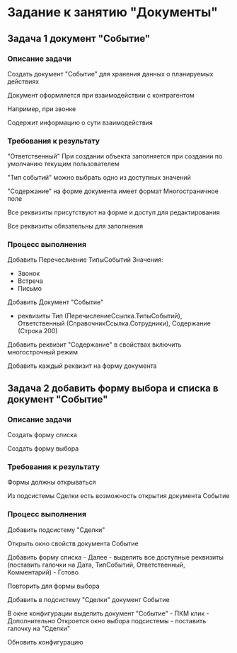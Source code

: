 # Задание к занятию "Документы"

## Задача 1 документ "Событие"

### Описание задачи

Создать документ "Событие" для хранения данных о планируемых действиях

Документ оформляется при взаимодействии с контрагентом

Например, при звонке

Содержит информацию о сути взаимодействия

### Требования к результату

"Ответственный"
При создании объекта 
заполняется при создании по умолчанию текущим пользователем

"Тип событий"
можно выбрать одно из доступных значений

"Содержание" на форме документа имеет формат Многостраничное поле

Все реквизиты присутствуют на форме и доступ для редактирования

Все реквизиты обязательны для заполнения

### Процесс выполнения

Добавить Перечеслиение ТипыСобытий
Значения:
- Звонок
- Встреча
- Письмо

Добавить Документ "Событие"
* реквизиты Тип (ПеречислениеСсылка.ТипыСобытий), Ответственный (СправочникСсылка.Сотрудники), Содержание (Строка 200)

Добавить реквизит "Содержание"
в свойствах включить многострочный режим

Добавить каждый реквизит на форму документа

## Задача 2 добавить форму выбора и списка в документ "Событие" 

### Описание задачи

Создать форму списка

Создать форму выбора

### Требования к результату

Формы должны открываться

Из подсистемы Сделки есть возможность открытия документа Событие

### Процесс выполнения

Добавить подсистему "Сделки"

Открыть окно свойств документа Событие

Добавить форму списка - Далее -
выделить все доступные реквизиты (поставить галочки на Дата, ТипСобытий, Ответственный, Комментарий) - Готово

Повторить для формы выбора

Добавить в подсистему "Сделки" документ Событие

В окне конфигурации выделить документ "Событие" - ПКМ клик - Дополнительно
Откроется окно выбора подсистемы - поставить галочку на "Сделки"

Обновить конфигурацию
